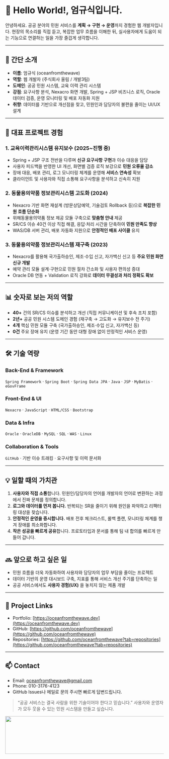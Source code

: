 # 🐾 Hello World!, 엄규식입니다.

안녕하세요. 공공 분야의 민원 서비스를 **계획 → 구현 → 운영**까지 경험한 웹 개발자입니다. 
현장의 목소리를 직접 듣고, 복잡한 업무 흐름을 이해한 뒤, 실사용자에게 도움이 되는 기능으로 연결하는 일을 가장 즐겁게 생각합니다.

---

## 🧭 간단 소개
- **이름**: 엄규식 (oceanfromthewave)
- **역할**: 웹 개발자 (주식회사 울림 / 개발3팀)
- **도메인**: 공공 민원 시스템, 교육 이력 관리 시스템
- **강점**: 요구사항 분석, Nexacro 화면 개발, Spring + JSP 비즈니스 로직, Oracle 데이터 검증, 운영 모니터링 및 배포 자동화 지원
- **취향**: 데이터를 기반으로 개선점을 찾고, 민원인과 담당자의 불편을 줄이는 UI/UX 설계

---

## 🚀 대표 프로젝트 경험
### 1. 교육이력관리시스템 유지보수 (2025~진행 중)
- Spring + JSP 구조 전반을 다루며 **신규 요구사항 구현**과 이슈 대응을 담당
- 사용자 피드백을 반영한 UI 개선, 화면별 검증 로직 보강으로 **민원 오류율 감소**
- 장애 대응, 배포 관리, 로그 모니터링 체계를 운영해 **서비스 연속성** 확보
- 클라이언트 및 사용자와 직접 소통해 요구사항을 분석하고 신속히 지원

### 2. 동물용의약품 정보관리시스템 고도화 (2024)
- Nexacro 기반 화면 재설계 (방문상담예약, 기술검토 Rollback 등)으로 **복잡한 민원 흐름 단순화**
- 위해동물용의약품 정보 제공 모듈 구축으로 **맞춤형 안내** 제공
- SR/CS 이슈 40건 이상 직접 해결, 응답·처리 시간을 단축하여 **민원 만족도 향상**
- WAS/DB 서버 관리, 배포 자동화 지원으로 **안정적인 배포 사이클** 유지

### 3. 동물용의약품 정보관리시스템 재구축 (2023)
- Nexacro를 활용해 국가출하승인, 제조·수입 신고, 자가백신 신고 등 **주요 민원 화면 신규 개발**
- 예약 관리 모듈 설계·구현으로 민원 절차 간소화 및 사용자 편의성 증대
- Oracle DB 연동 + Validation 로직 강화로 **데이터 무결성과 처리 정확도 확보**

---

## 📊 숫자로 보는 저의 역할
- **40+** 건의 SR/CS 이슈를 분석하고 개선 (직접 커뮤니케이션 및 후속 조치 포함)
- **2년+** 공공 민원 시스템 도메인 경험 (재구축 → 고도화 → 유지보수 전 주기)
- **4개** 핵심 민원 모듈 구축 (국가출하승인, 제조·수입 신고, 자가백신 등)
- **0건** 주요 장애 유지 (운영 기간 동안 대형 장애 없이 안정적인 서비스 운영)

---

## 🛠 기술 역량
### Back-End & Framework
`Spring Framework` · `Spring Boot` · `Spring Data JPA` · `Java` · `JSP` · `MyBatis` · `eGovFrame`

### Front-End & UI
`Nexacro` · `JavaScript` · `HTML/CSS` · `Bootstrap`

### Data & Infra
`Oracle` · `OracleDB` · `MySQL` · `SQL` · `WAS` · `Linux`

### Collaboration & Tools
`GitHub` · 기반 이슈 트래킹 · 요구사항 및 이력 문서화

---

## 💡 일할 때의 가치관
1. **사용자와 직접 소통**합니다. 민원인/담당자의 언어를 개발자의 언어로 변환하는 과정에서 진짜 문제를 정의합니다.
2. **로그와 데이터를 먼저 봅니다.** 반복되는 SR을 줄이기 위해 원인을 파악하고 리팩터링 대상을 찾습니다.
3. **안정적인 운영을 중시합니다.** 배포 전후 체크리스트, 롤백 플랜, 모니터링 체계를 챙겨 장애를 최소화합니다.
4. **작은 성공을 빠르게 공유**합니다. 프로토타입과 문서를 통해 팀 내 합의를 빠르게 만들어 갑니다.

---

## 🔜 앞으로 하고 싶은 일
- 민원 흐름을 더욱 자동화하여 사용자와 담당자의 업무 부담을 줄이는 프로젝트
- 데이터 기반의 운영 대시보드 구축, 지표를 통해 서비스 개선 주기를 단축하는 일
- 공공 서비스에서도 **사용자 경험(UX)** 을 놓치지 않는 제품 개발

---

## 📂 Project Links
- Portfolio: [https://oceanfromthewave.dev](https://oceanfromthewave.dev)
- GitHub: [https://github.com/oceanfromthewave](https://github.com/oceanfromthewave)
- Repositories: [https://github.com/oceanfromthewave?tab=repositories](https://github.com/oceanfromthewave?tab=repositories)

---

## 📫 Contact
- Email: [oceanfromthewave@gmail.com](mailto:oceanfromthewave@gmail.com)
- Phone: 010-3176-4123
- GitHub Issues나 메일로 문의 주시면 빠르게 답변드립니다.

> “공공 서비스는 결국 사람을 위한 기술이어야 한다고 믿습니다.”
> 사용자와 운영자가 모두 웃을 수 있는 민원 시스템을 만들고 싶습니다.


<a href="https://github.com/devxb/gitanimals">
  <img
    src="https://render.gitanimals.org/lines/Foongdoll?pet-id=646006713742517078"
    width="600"
    height="120"
  />
</a>
